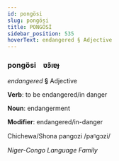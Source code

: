 ```yaml
---
id: pongösi
slug: pongösi
title: PONGÖSİ
sidebar_position: 535
hoverText: endangered § Adjective
---
```


### pongösi&emsp;<span kind="abugida">ʋ̃ꜿıɐɟ</span>

*endangered* **§** Adjective

**Verb**: to be endangered/in danger

**Noun**: endangerment

**Modifier**: endangered/in-danger

Chichewa/Shona pangozi /paᵑɡɔzi/

*Niger-Congo Language Family*